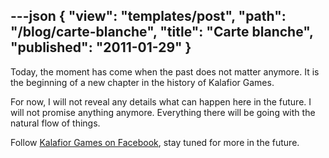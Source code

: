 ---json
{
    "view": "templates/post",
    "path": "/blog/carte-blanche",
    "title": "Carte blanche",
    "published": "2011-01-29"
}
---

Today, the moment has come when the past does not matter anymore. It is the beginning of a new chapter in the history of Kalafior Games.

For now, I will not reveal any details what can happen here in the future. I will not promise anything anymore. Everything there will be going with the natural flow of things.

Follow [Kalafior Games on Facebook](http://facebook.com/kalafiorgames), stay tuned for more in the future.
